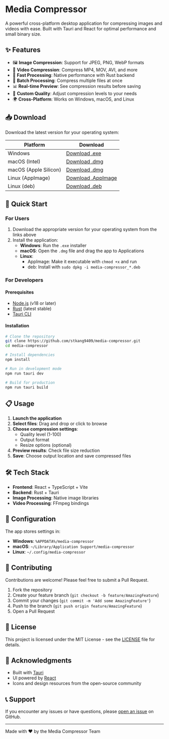 # Media Compressor

A powerful cross-platform desktop application for compressing images and videos with ease. Built with Tauri and React for optimal performance and small binary size.

## ✨ Features

- 🖼️ **Image Compression**: Support for JPEG, PNG, WebP formats
- 🎥 **Video Compression**: Compress MP4, MOV, AVI, and more
- 🚀 **Fast Processing**: Native performance with Rust backend
- 💾 **Batch Processing**: Compress multiple files at once
- 📊 **Real-time Preview**: See compression results before saving
- 🎯 **Custom Quality**: Adjust compression levels to your needs
- 🌍 **Cross-Platform**: Works on Windows, macOS, and Linux

## 📥 Download

Download the latest version for your operating system:

| Platform              | Download                                                                                                                 |
| --------------------- | ------------------------------------------------------------------------------------------------------------------------ |
| Windows               | [Download .exe](https://github.com/stkang9409/media-compressor/releases/latest/tag/media-compressor_x64-setup.exe)       |
| macOS (Intel)         | [Download .dmg](https://github.com/stkang9409/media-compressor/releases/latest/tag/media-compressor_x64.dmg)             |
| macOS (Apple Silicon) | [Download .dmg](https://github.com/stkang9409/media-compressor/releases/latest/tag/media-compressor_aarch64.dmg)         |
| Linux (AppImage)      | [Download .AppImage](https://github.com/stkang9409/media-compressor/releases/latest/tag/media-compressor_amd64.AppImage) |
| Linux (deb)           | [Download .deb](https://github.com/stkang9409/media-compressor/releases/latest/tag/media-compressor_amd64.deb)           |

## 🚀 Quick Start

### For Users

1. Download the appropriate version for your operating system from the links above
2. Install the application:
   - **Windows**: Run the `.exe` installer
   - **macOS**: Open the `.dmg` file and drag the app to Applications
   - **Linux**:
     - AppImage: Make it executable with `chmod +x` and run
     - deb: Install with `sudo dpkg -i media-compressor_*.deb`

### For Developers

#### Prerequisites

- [Node.js](https://nodejs.org/) (v18 or later)
- [Rust](https://www.rust-lang.org/) (latest stable)
- [Tauri CLI](https://tauri.app/v1/guides/getting-started/prerequisites)

#### Installation

```bash
# Clone the repository
git clone https://github.com/stkang9409/media-compressor.git
cd media-compressor

# Install dependencies
npm install

# Run in development mode
npm run tauri dev

# Build for production
npm run tauri build
```

## 📋 Usage

1. **Launch the application**
2. **Select files**: Drag and drop or click to browse
3. **Choose compression settings**:
   - Quality level (1-100)
   - Output format
   - Resize options (optional)
4. **Preview results**: Check file size reduction
5. **Save**: Choose output location and save compressed files

## 🛠️ Tech Stack

- **Frontend**: React + TypeScript + Vite
- **Backend**: Rust + Tauri
- **Image Processing**: Native image libraries
- **Video Processing**: FFmpeg bindings

## 📝 Configuration

The app stores settings in:

- **Windows**: `%APPDATA%/media-compressor`
- **macOS**: `~/Library/Application Support/media-compressor`
- **Linux**: `~/.config/media-compressor`

## 🤝 Contributing

Contributions are welcome! Please feel free to submit a Pull Request.

1. Fork the repository
2. Create your feature branch (`git checkout -b feature/AmazingFeature`)
3. Commit your changes (`git commit -m 'Add some AmazingFeature'`)
4. Push to the branch (`git push origin feature/AmazingFeature`)
5. Open a Pull Request

## 📄 License

This project is licensed under the MIT License - see the [LICENSE](LICENSE) file for details.

## 🙏 Acknowledgments

- Built with [Tauri](https://tauri.app/)
- UI powered by [React](https://reactjs.org/)
- Icons and design resources from the open-source community

## 📞 Support

If you encounter any issues or have questions, please [open an issue](https://github.com/stkang9409/media-compressor/issues) on GitHub.

---

Made with ❤️ by the Media Compressor Team

